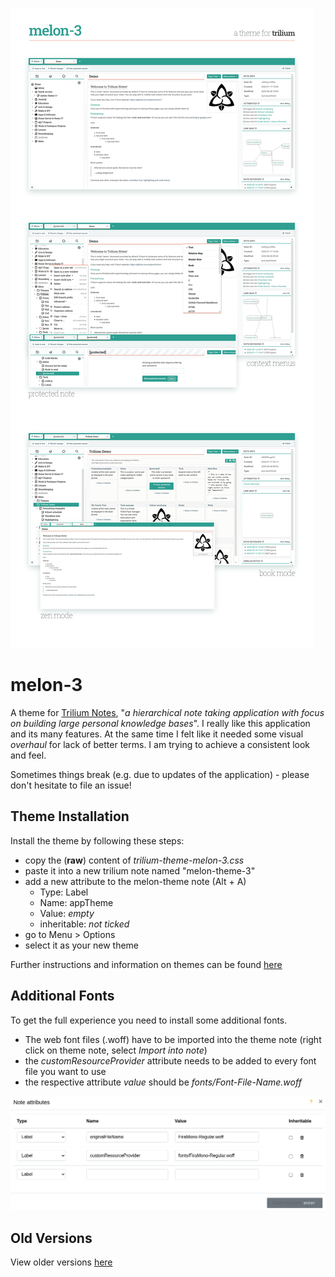 ![more info below](/screenshots/trilium-theme-melon-3_montage.png)

# melon-3
A theme for [Trilium Notes](https://github.com/zadam/trilium), "_a hierarchical note taking application with focus on building large personal knowledge bases_". I really like this application and its many features. At the same time I felt like it needed some visual _overhaul_ for lack of better terms. I am trying to achieve a consistent look and feel.

Sometimes things break (e.g. due to updates of the application) - please don't hesitate to file an issue!

## Theme Installation
Install the theme by following these steps:
- copy the (**raw**) content of _trilium-theme-melon-3.css_
- paste it into a new trilium note named "melon-theme-3"
- add a new attribute to the melon-theme note (Alt + A)
  - Type: Label
  - Name: appTheme
  - Value: _empty_
  - inheritable: _not ticked_
- go to Menu > Options
- select it as your new theme

Further instructions and information on themes can be found [here](https://github.com/zadam/trilium/wiki/Themes)

## Additional Fonts
To get the full experience you need to install some additional fonts.
- The web font files (.woff) have to be imported into the theme note (right click on theme note, select _Import into note_)
- the _customResourceProvider_ attribute needs to be added to every font file you want to use
- the respective attribute _value_ should be _fonts/Font-File-Name.woff_

![fontsetup](/screenshots/trilium-theme-melon-3_4_fonts.png "Font Setup")


## Old Versions
View older versions [here](https://github.com/raphwriter/trilium-theme-melon/branches)
